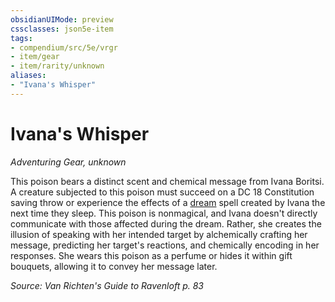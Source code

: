```yaml
---
obsidianUIMode: preview
cssclasses: json5e-item
tags:
- compendium/src/5e/vrgr
- item/gear
- item/rarity/unknown
aliases: 
- "Ivana's Whisper"
---
```

# Ivana's Whisper
*Adventuring Gear, unknown*  


This poison bears a distinct scent and chemical message from Ivana Boritsi. A creature subjected to this poison must succeed on a DC 18 Constitution saving throw or experience the effects of a [dream](z_compendium/spells/dream.md) spell created by Ivana the next time they sleep. This poison is nonmagical, and Ivana doesn't directly communicate with those affected during the dream. Rather, she creates the illusion of speaking with her intended target by alchemically crafting her message, predicting her target's reactions, and chemically encoding in her responses. She wears this poison as a perfume or hides it within gift bouquets, allowing it to convey her message later.

*Source: Van Richten's Guide to Ravenloft p. 83*